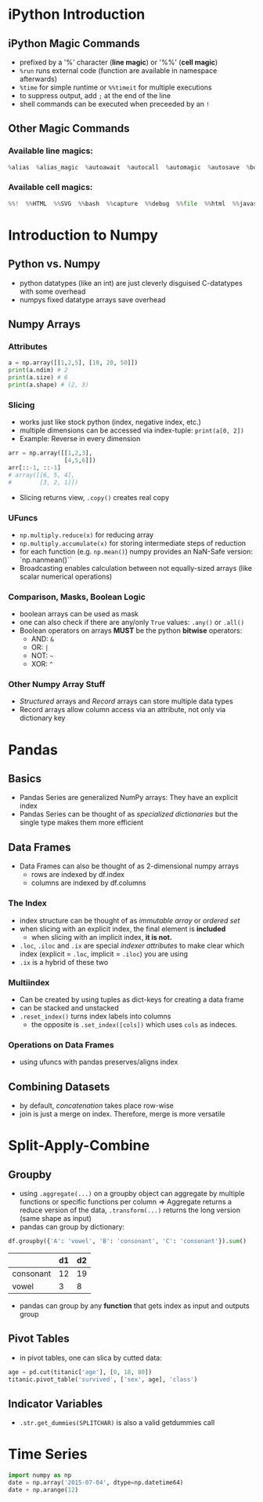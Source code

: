 # iPython Introduction
## iPython Magic Commands
- prefixed by a '%' character (**line magic**) or '%%' (**cell magic**)
- `%run` runs external code (function are available in namespace afterwards)
- `%time` for simple runtime or `%%timeit` for multiple executions
- to suppress output, add `;` at the end of the line
- shell commands can be executed when preceeded by an `!`
## Other Magic Commands
### Available line magics:
```python
%alias  %alias_magic  %autoawait  %autocall  %automagic  %autosave  %bookmark  %cat  %cd  %clear  %colors  %conda  %config  %connect_info  %cp  %debug  %dhist  %dirs  %doctest_mode  %ed  %edit  %env  %gui  %hist  %history  %killbgscripts  %ldir  %less  %lf  %lk  %ll  %load  %load_ext  %loadpy  %logoff  %logon  %logstart  %logstate  %logstop  %ls  %lsmagic  %lx  %macro  %magic  %man  %matplotlib  %mkdir  %more  %mv  %notebook  %page  %pastebin  %pdb  %pdef  %pdoc  %pfile  %pinfo  %pinfo2  %pip  %popd  %pprint  %precision  %prun  %psearch  %psource  %pushd  %pwd  %pycat  %pylab  %qtconsole  %quickref  %recall  %rehashx  %reload_ext  %rep  %rerun  %reset  %reset_selective  %rm  %rmdir  %run  %save  %sc  %set_env  %store  %sx  %system  %tb  %time  %timeit  %unalias  %unload_ext  %who  %who_ls  %whos  %xdel  %xmode
```

### Available cell magics:
```python
%%!  %%HTML  %%SVG  %%bash  %%capture  %%debug  %%file  %%html  %%javascript  %%js  %%latex  %%markdown  %%perl  %%prun  %%pypy  %%python  %%python2  %%python3  %%ruby  %%script  %%sh  %%svg  %%sx  %%system  %%time  %%timeit  %%writefile
```

# Introduction to Numpy
## Python vs. Numpy
- python datatypes (like an int) are just cleverly disguised C-datatypes with some overhead
- numpys fixed datatype arrays save overhead

## Numpy Arrays
### Attributes
```python
a = np.array([[1,2,5], [10, 20, 50]])
print(a.ndim) # 2
print(a.size) # 6
print(a.shape) # (2, 3)
```
### Slicing
- works just like stock python (index, negative index, etc.)
- multiple dimensions can be accessed via index-tuple: `print(a[0, 2])`
- Example: Reverse in every dimension
```python
arr = np.array([[1,2,3],
                [4,5,6]])
arr[::-1, ::-1]
# array([[6, 5, 4],
#        [3, 2, 1]])
```
- Slicing returns view, `.copy()` creates real copy

### UFuncs
- `np.multiply.reduce(x)` for reducing array
- `np.multiply.accumulate(x)` for storing intermediate steps of reduction
- for each function (e.g. `np.mean()`) numpy provides an NaN-Safe version: `np.nanmean()``
- Broadcasting enables calculation between not equally-sized arrays (like scalar numerical operations)

### Comparison, Masks, Boolean Logic
- boolean arrays can be used as mask
- one can also check if there are any/only `True` values: `.any()` or `.all()`
- Boolean operators on arrays **MUST** be the python **bitwise** operators:
    - AND: `&`
    - OR: `|`
    - NOT: `~`
    - XOR: `^`

### Other Numpy Array Stuff
- *Structured* arrays and *Record* arrays can store multiple data types
- Record arrays allow column access via an attribute, not only via dictionary key

# Pandas
## Basics
- Pandas Series are generalized NumPy arrays: They have an explicit index
- Pandas Series can be thought of as *specialized dictionaries* but the single type makes them more efficient

## Data Frames
- Data Frames can also be thought of as 2-dimensional numpy arrays
    - rows are indexed by df.index
    - columns are indexed by df.columns
###  The Index
- index structure can be thought of as *immutable array* or *ordered set*
- when slicing with an explicit index, the final element is **included**
    - when slicing with an implicit index, **it is not.**
- `.loc`, `.iloc` and `.ix` are special *indexer attributes* to make clear which index (explicit = `.loc`, implicit = `.iloc`) you are using
- `.ix` is a hybrid of these two

### Multiindex
- Can be created by using tuples as dict-keys for creating a data frame
- can be stacked and unstacked
- `.reset_index()` turns index labels into columns
    - the opposite is `.set_index([cols])` which uses `cols` as indeces.

### Operations on Data Frames
- using ufuncs with pandas preserves/aligns index 

## Combining Datasets
- by default, *concatenation* takes place row-wise
- join is just a merge on index. Therefore, merge is more versatile

# Split-Apply-Combine
## Groupby
- using `.aggregate(...)` on a groupby object can aggregate by multiple functions or specific functions per column
=> Aggregate returns a reduce version of the data, `.transform(...)` returns the long version (same shape as input)
- pandas can group by dictionary:
```python
df.groupby({'A': 'vowel', 'B': 'consonant', 'C': 'consonant'}).sum()
```
|           | d1| d2|
|    ---    |---|---|
|consonant  | 12| 19|
|vowel      |  3|  8|

- pandas can group by any **function** that gets index as input and outputs group

## Pivot Tables
- in pivot tables, one can slica by cutted data:
```python
age = pd.cut(titanic['age'], [0, 18, 80])
titanic.pivot_table('survived', ['sex', age], 'class')
```
## Indicator Variables
- `.str.get_dummies(SPLITCHAR)` is also a valid getdummies call

# Time Series
```python
import numpy as np 
date = np.array('2015-07-04', dtype=np.datetime64)
date + np.arange(12)
```